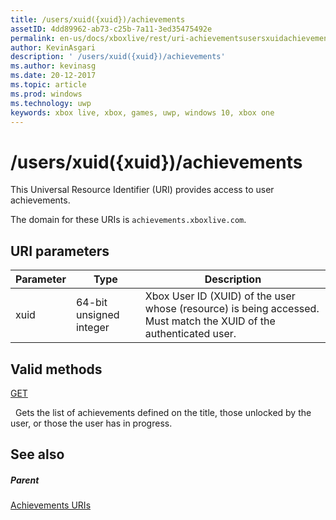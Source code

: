 ```yaml
---
title: /users/xuid({xuid})/achievements
assetID: 4dd89962-ab73-c25b-7a11-3ed35475492e
permalink: en-us/docs/xboxlive/rest/uri-achievementsusersxuidachievementsv2.html
author: KevinAsgari
description: ' /users/xuid({xuid})/achievements'
ms.author: kevinasg
ms.date: 20-12-2017
ms.topic: article
ms.prod: windows
ms.technology: uwp
keywords: xbox live, xbox, games, uwp, windows 10, xbox one
---
```



# /users/xuid({xuid})/achievements
 
This Universal Resource Identifier (URI) provides access to user achievements.
 
The domain for these URIs is `achievements.xboxlive.com`.
 
<a id="ID4E1"></a>

 
## URI parameters
 
| Parameter| Type| Description| 
| --- | --- | --- | 
| xuid| 64-bit unsigned integer| Xbox User ID (XUID) of the user whose (resource) is being accessed. Must match the XUID of the authenticated user.| 
  
<a id="ID4EAC"></a>

 
## Valid methods

[GET](uri-achievementsusersxuidachievementsgetv2.md)

&nbsp;&nbsp;Gets the list of achievements defined on the title, those unlocked by the user, or those the user has in progress.
 
<a id="ID4EKC"></a>

 
## See also
 
<a id="ID4EMC"></a>

 
##### Parent 

[Achievements URIs](atoc-reference-achievementsv2.md)

   